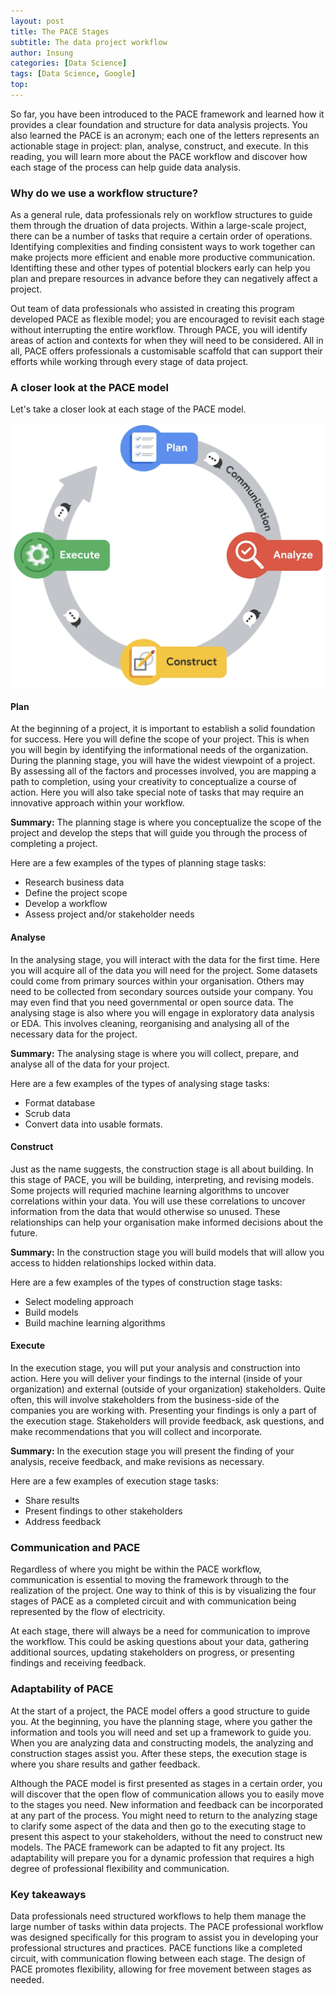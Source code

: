 ```yaml
---
layout: post
title: The PACE Stages
subtitle: The data project workflow
author: Insung
categories: [Data Science]
tags: [Data Science, Google]
top:
---
```


So far, you have been introduced to the PACE framework and learned how it provides a clear foundation and structure for data analysis projects. You also learned the PACE is an acronym; each one of the letters represents an actionable stage in project: plan, analyse, construct, and execute. In this reading, you will learn more about the PACE workflow and discover how each stage of the process can help guide data analysis.

### Why do we use a workflow structure?

As a general rule, data professionals rely on workflow structures to guide them through the druation of data projects. Within a large-scale project, there can be a number of tasks that require a certain order of operations. Identifying complexities and finding consistent ways to work together can make projects more efficient and enable more productive communication. Identifting these and other types of potential blockers early can help you plan and prepare resources in advance before they can negatively affect a project.

Out team of data professionals who assisted in creating this program developed PACE as flexible model; you are encouraged to revisit each stage without interrupting the entire workflow. Through PACE, you will identify areas of action and contexts for when they will need to be considered. All in all, PACE offers professionals a customisable scaffold that can support their efforts while working through every stage of data project. 

### A closer look at the PACE model

Let's take a closer look at each stage of the PACE model.

![PACE Framework](/assets/images/coursera/PACE.png)

#### Plan 

At the beginning of a project, it is important to establish a solid foundation for success. Here you will define the scope of your project. This is when you will begin by identifying the informational needs of the organization. During the planning stage, you will have the widest viewpoint of a project. By assessing all of the factors and processes involved, you are mapping a path to completion, using your creativity to conceptualize a course of action. Here you will also take special note of tasks that may require an innovative approach within your workflow.

**Summary:** The planning stage is where you conceptualize the scope of the project and develop the steps that will guide you through the process of completing a project.

Here are a few examples of the types of planning stage tasks:
- Research business data
- Define the project scope
- Develop a workflow
- Assess project and/or stakeholder needs

#### Analyse

In the analysing stage, you will interact with the data for the first time. Here you will acquire all of the data you will need for the project. Some datasets could come from primary sources within your organisation. Others may need to be collected from secondary sources outside your company. You may even find that you need governmental or open source data. The analysing stage is also where you will engage in exploratory data analysis or EDA. This involves cleaning, reorganising and analysing all of the necessary data for the project. 

**Summary:** The analysing stage is where you will collect, prepare, and analyse all of the data for your project. 

Here are a few examples of the types of analysing stage tasks:
- Format database 
- Scrub data
- Convert data into usable formats.

#### Construct 

Just as the name suggests, the construction stage is all about building. In this stage of PACE, you will be building, interpreting, and revising models. Some projects will requried machine learning algorithms to uncover correlations within your data. You will use these correlations to uncover information from the data that would otherwise so unused. These relationships can help your organisation make informed decisions about the future.

**Summary:** In the construction stage you will build models that will allow you access to hidden relationships locked within data.

Here are a few examples of the types of construction stage tasks:
- Select modeling approach
- Build models
- Build machine learning algorithms

#### Execute
In the execution stage, you will put your analysis and construction into action. Here you will deliver your findings to the internal (inside of your organization) and external (outside of your organization) stakeholders. Quite often, this will involve stakeholders from the business-side of the companies you are working with. Presenting your findings is only a part of the execution stage. Stakeholders will provide feedback, ask questions, and make recommendations that you will collect and incorporate.

**Summary:** In the execution stage you will present the finding of your analysis, receive feedback, and make revisions as necessary.

Here are a few examples of execution stage tasks:
- Share results
- Present findings to other stakeholders
- Address feedback

### Communication and PACE 
Regardless of where you might be within the PACE workflow, communication is essential to moving the framework through to the realization of the project. One way to think of this is by visualizing the four stages of PACE as a completed circuit and with communication being represented by the flow of electricity. 

At each stage, there will always be a need for communication to improve the workflow. This could be asking questions about your data, gathering additional sources, updating stakeholders on progress, or presenting findings and receiving feedback. 

### Adaptability of PACE
At the start of a project, the PACE model offers a good structure to guide you. At the beginning, you have the planning stage, where you gather the information and tools you will need and set up a framework to guide you. When you are analyzing data and constructing models, the analyzing and construction stages assist you. After these steps, the execution stage is where you share results and gather feedback.

Although the PACE model is first presented as stages in a certain order, you will discover that the open flow of communication allows you to easily move to the stages you need. New information and feedback can be incorporated at any part of the process. You might need to return to the analyzing stage to clarify some aspect of the data and then go to the executing stage to present this aspect to your stakeholders, without the need to construct new models. The PACE framework can be adapted to fit any project. Its adaptability will prepare you for a dynamic profession that requires a high degree of professional flexibility and communication.

### Key takeaways 
Data professionals need structured workflows to help them manage the large number of tasks within data projects. The PACE professional workflow was designed specifically for this program to assist you in developing your professional structures and practices. PACE functions like a completed circuit, with communication flowing between each stage. The design of PACE promotes flexibility, allowing for free movement between stages as needed.